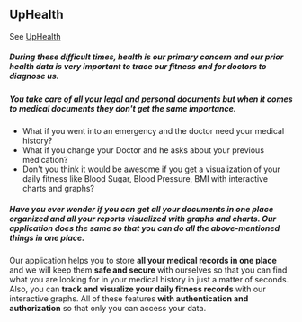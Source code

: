 ## UpHealth
See [UpHealth](http://up-health.herokuapp.com)

##### During these difficult times, health is our primary concern and our prior health data is very important to trace our fitness and for doctors to diagnose us.

##### You take care of all your legal and personal documents but when it comes to medical documents they don't get the same importance.

- What if you went into an emergency and the doctor need your medical history?
- What if you change your Doctor and he asks about your previous medication?
- Don't you think it would be awesome if you get a visualization of your daily fitness like Blood Sugar, Blood Pressure, BMI with interactive charts and graphs?

##### Have you ever wonder if you can get all your documents in one place organized and all your reports visualized with graphs and charts. Our application does the same so that you can do all the above-mentioned things in one place.

Our application helps you to store **all your medical records in one place** and we will keep them **safe and secure** with ourselves so that you can find what you are looking for in your medical history in just a matter of seconds. Also, you can **track and visualize your daily fitness records** with our interactive graphs. All of these features **with authentication and authorization** so that only you can access your data.
